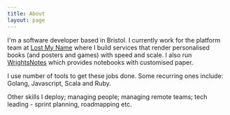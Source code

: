 ```yaml
---
title: About
layout: page
---
```


<p>I'm a software developer based in Bristol. I currently work for the platform team at <a href="https://lostmy.name">Lost My Name</a> where I build services that render personalised books (and posters and games) with speed and scale. I also run <a href="https://wrightsnotes.com">WrightsNotes</a> which provides notebooks with customised paper.</p>

<p>I use number of tools to get these jobs done. Some recurring ones include: Golang, Javascript, Scala and Ruby.</p>

<p>Other skills I deploy; managing people; managing remote teams; tech leading - sprint planning, roadmapping etc.</p>
